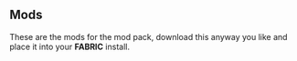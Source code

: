 ## Mods

These are  the mods for the mod pack, download this anyway you like and place it into your **FABRIC** install.
